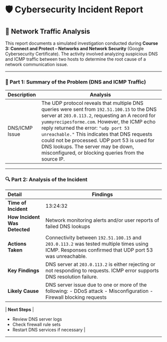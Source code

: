 # 🛡️ Cybersecurity Incident Report 

## 📡 Network Traffic Analysis

This report documents a simulated investigation conducted during **Course 3: Connect and Protect – Networks and Network Security** (Google Cybersecurity Certificate). The activity involved analyzing suspicious DNS and ICMP traffic between two hosts to determine the root cause of a network communication issue.

---

### 🧩 Part 1: Summary of the Problem (DNS and ICMP Traffic)

| Description | Analysis |
| :---- | ----- |
| DNS/ICMP Issue | The UDP protocol reveals that multiple DNS queries were sent from `192.51.100.15` to the DNS server at `203.0.113.2`, requesting an A record for `yummyrecipesforme.com`. However, the ICMP echo reply returned the error: `"udp port 53 unreachable."` This indicates that DNS requests could not be processed. UDP port 53 is used for DNS lookups. The server may be down, misconfigured, or blocking queries from the source IP. |

---

### 🔍 Part 2: Analysis of the Incident

| Detail | Findings |
| :---- | -------- |
| **Time of Incident** | 13:24:32 |
| **How Incident Was Detected** | Network monitoring alerts and/or user reports of failed DNS lookups |
| **Actions Taken** | Connectivity between `192.51.100.15` and `203.0.113.2` was tested multiple times using ICMP. Responses confirmed that UDP port 53 was unreachable. |
| **Key Findings** | DNS server at `203.0.113.2` is either rejecting or not responding to requests. ICMP error supports DNS resolution failure. |
| **Likely Cause** | DNS server issue due to one or more of the following: - DDoS attack  - Misconfiguration - Firewall blocking requests |

| **Next Steps** |  

- Review DNS server logs  
- Check firewall rule sets  
- Restart DNS services if necessary |

---
